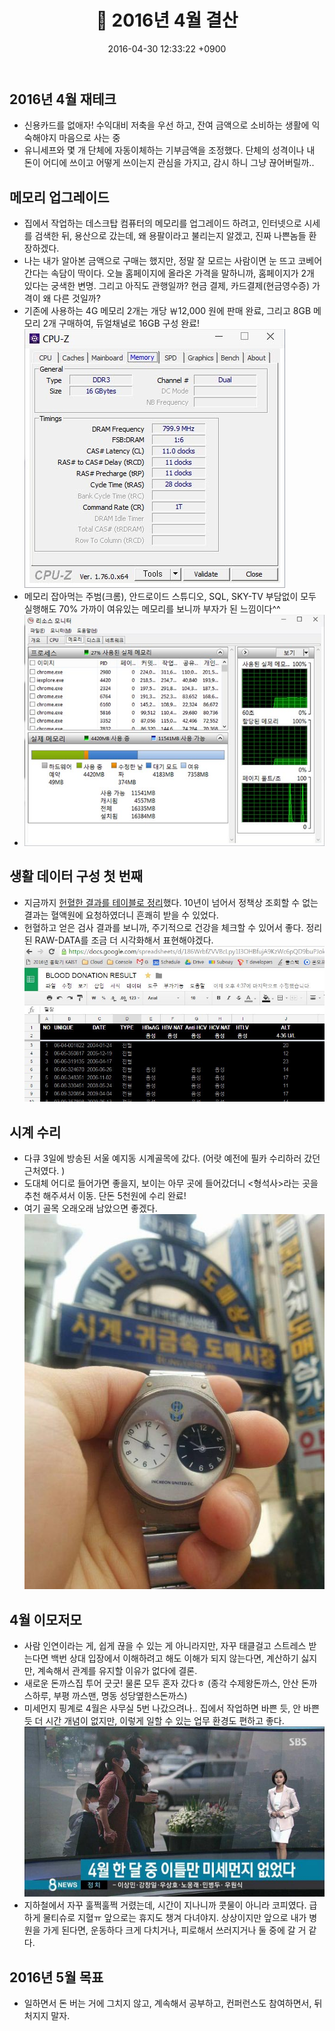 ﻿---
layout: post
title: 📝 2016년 4월 결산
date: 2016-04-30 12:33:22 +0900
description: 2016년 4월 결산 # Add post description (optional)
img: report/2016-apr-5.jpg # Add image post (optional)
fig-caption: # Add figcaption (optional)
tags: [결산]
---
## 2016년 4월 재테크

- 신용카드를 없애자! 수익대비 저축을 우선 하고, 잔여 금액으로 소비하는 생활에 익숙해야지 마음으로 사는 중
- 유니세프와 몇 개 단체에 자동이체하는 기부금액을 조정했다. 단체의 성격이나 내 돈이 어디에 쓰이고 어떻게 쓰이는지 관심을 가지고, 감시 하니 그냥 끊어버릴까..

## 메모리 업그레이드

- 집에서 작업하는 데스크탑 컴퓨터의 메모리를 업그레이드 하려고, 인터넷으로 시세를 검색한 뒤, 용산으로 갔는데, 왜 용팔이라고 불리는지 알겠고, 진짜 나쁜놈들 환장하겠다.
- 나는 내가 알아본 금액으로 구매는 했지만, 정말 잘 모르는 사람이면 눈 뜨고 코베어 간다는 속담이 딱이다. 오늘 홈페이지에 올라온 가격을 말하니까, 홈페이지가 2개 있다는 궁색한 변명. 그리고 아직도 관행일까? 현금 결제, 카드결제(현금영수증) 가격이 왜 다른 것일까?
- 기존에 사용하는 4G 메모리 2개는 개당 ￦12,000 원에 판매 완료, 그리고 8GB 메모리 2개 구매하여, 듀얼채널로 16GB 구성 완료!
![2016-apr-1.jpg](/img/in-post/2016-apr-1.jpg)
- 메모리 잡아먹는 주범(크롬), 안드로이드 스튜디오, SQL, SKY-TV 부담없이 모두 실행해도 70% 가까이 여유있는 메모리를 보니까 부자가 된 느낌이다^^
- ![2016-apr-2.jpg](/img/in-post/2016-apr-2.jpg)


## 생활 데이터 구성 첫 번째

- 지금까지  [헌혈한 결과를 테이블로 정리](https://goo.gl/DsVYvp)했다. 10년이 넘어서 정책상 조회할 수 없는 결과는 혈액원에 요청하였더니 흔쾌히 받을 수 있었다.
- 헌혈하고 얻은 검사 결과를 보니까, 주기적으로 건강을 체크할 수 있어서 좋다. 정리된 RAW-DATA를 조금 더 시각화해서 표현해야겠다.
![2016-apr-3.jpg](/img/in-post/2016-apr-3.jpg)


## 시계 수리

- 다큐 3일에 방송된 서울 예지동 시계골목에 갔다. (어랏 예전에 필카 수리하러 갔던 근처였다. )
- 도대체 어디로 들어가면 좋을지, 보이는 아무 곳에 들어갔더니 <형석사>라는 곳을 추천 해주셔서 이동. 단돈 5천원에 수리 완료!
- 여기 골목 오래오래 남았으면 좋겠다.
![2016-apr-4.jpg](/img/in-post/2016-apr-4.jpg)


## 4월 이모저모

- 사람 인연이라는 게, 쉽게 끊을 수 있는 게 아니라지만, 자꾸 태클걸고 스트레스 받는다면 백번 상대 입장에서 이해하려고 해도 이해가 되지 않는다면, 계산하기 싫지만, 계속해서 관계를 유지할 이유가 없다에 결론.
- 새로운 돈까스집 투어 굿굿! 물론 모두 혼자 갔다ㅎ (종각 수제왕돈까스, 안산 돈까스하루, 부평 까스맨, 명동 성당옆한스돈까스)
- 미세먼지 핑계로 4월은 사무실 5번 나갔으려나.. 집에서 작업하면 바쁜 듯, 안 바쁜 듯 더 시간 개념이 없지만, 이렇게 일할 수 있는 업무 환경도 편하고 좋다.
![2016-apr-5.jpg](/img/in-post/2016-apr-5.jpg)
- 지하철에서 자꾸 훌쩍훌쩍 거렸는데, 시간이 지나니까 콧물이 아니라 코피였다. 급하게 물티슈로 지혈ㅠ 앞으로는 휴지도 챙겨 다녀야지. 상상이지만 앞으로 내가 병원을 가게 된다면, 운동하다 크게 다치거나, 피로해서 쓰러지거나 둘 중에 갈 거 같다.


## 2016년 5월 목표

- 일하면서 돈 버는 거에 그치지 않고, 계속해서 공부하고, 컨퍼런스도 참여하면서, 뒤처지지 말자.